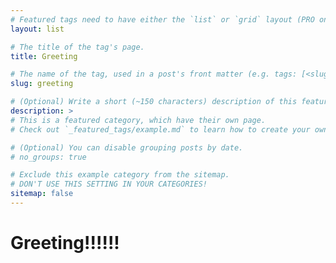 ```yaml
---
# Featured tags need to have either the `list` or `grid` layout (PRO only).
layout: list

# The title of the tag's page.
title: Greeting

# The name of the tag, used in a post's front matter (e.g. tags: [<slug>]).
slug: greeting

# (Optional) Write a short (~150 characters) description of this featured tag.
description: >
# This is a featured category, which have their own page.
# Check out `_featured_tags/example.md` to learn how to create your own.

# (Optional) You can disable grouping posts by date.
# no_groups: true

# Exclude this example category from the sitemap.
# DON'T USE THIS SETTING IN YOUR CATEGORIES!
sitemap: false
---
```

# Greeting!!!!!!